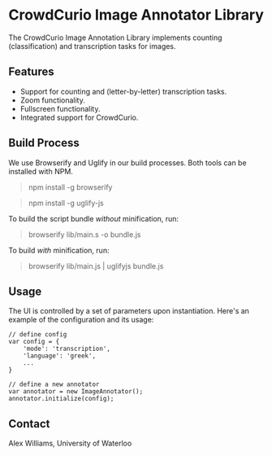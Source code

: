 # CrowdCurio Image Annotator Library
The CrowdCurio Image Annotation Library implements counting (classification) and transcription tasks for images. 

## Features
- Support for counting and (letter-by-letter) transcription tasks.
- Zoom functionality.
- Fullscreen functionality.
- Integrated support for CrowdCurio.

## Build Process
We use Browserify and Uglify in our build processes. Both tools can be installed with NPM.

>npm install -g browserify

>npm install -g uglify-js

To build the script bundle *without* minification, run:
>browserify lib/main.s -o bundle.js

To build *with* minification, run:
>browserify lib/main.js | uglifyjs bundle.js

## Usage
The UI is controlled by a set of parameters upon instantiation. Here's an example of the configuration and its usage:
```
// define config
var config = {
    'mode': 'transcription',
    'language': 'greek',
    ...
}

// define a new annotator
var annotator = new ImageAnnotator();
annotator.initialize(config);
```

## Contact
Alex Williams, University of Waterloo